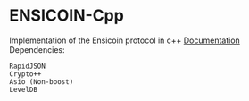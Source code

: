 # ENSICOIN-Cpp
Implementation of the Ensicoin protocol in c++
[Documentation](https://ensicoindevs.github.io/ensicoin-cpp/)
Dependencies:
	
	RapidJSON
	Crypto++
	Asio (Non-boost)
	LevelDB
